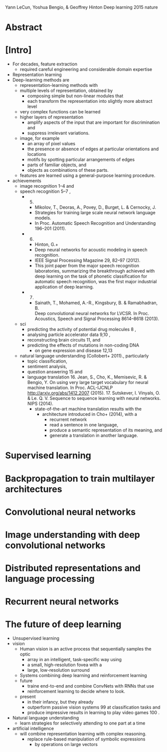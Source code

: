 Yann LeCun, Yoshua Bengio, & Geoffrey Hinton
Deep learning
2015 nature

# Abstract

# [Intro]

* For decades, feature extraction
  * required careful engineering and considerable domain expertise 
* Representation learning
* Deep-learning methods are 
  * representation-learning methods with 
  * multiple levels of representation, obtained by 
    * composing simple but non-linear modules that
    * each transform the representation into slightly more abstract level
  * very complex functions can be learned
  * higher layers of representation 
    * amplify aspects of the input that are important for discrimination and
    * suppress irrelevant variations. 
  * image, for example
    * an array of pixel values
    * the presence or absence of edges at particular orientations and locations 
    * motifs by spotting particular arrangements of edges
    * parts of familiar objects, and
    * objects as combinations of these parts.
  * features are learned using a general-purpose learning procedure.
* achievements
  * image recognition 1–4 and 
  * speech recognition 5–7 , 
    * 5.   
      * Mikolov, T., Deoras, A., Povey, D., Burget, L. & Cernocky, J.
      * Strategies for training large scale neural network language models. 
      * In Proc. Automatic Speech Recognition and Understanding 196–201 (2011).
    * 6.   
      * Hinton, G.+ 
      * Deep neural networks for acoustic modeling in speech recognition. 
      * IEEE Signal Processing Magazine 29, 82–97 (2012).  
      * This joint paper from the major speech recognition laboratories,
        summarizing the breakthrough achieved with deep learning on the task
        of phonetic classification for automatic speech recognition, was the
        first major industrial application of deep learning.  
    * 7.   
      * Sainath, T., Mohamed, A.-R., Kingsbury, B. & Ramabhadran, B.  
        Deep convolutional neural networks for LVCSR. 
        In Proc. Acoustics, Speech and Signal Processing 8614–8618 (2013).
  * sci
    * predicting the activity of potential drug molecules 8 , 
    * analysing particle accelerator data 9,10 , 
    * reconstructing brain circuits 11, and 
    * predicting the effects of mutations in non-coding DNA 
      * on gene expression and disease 12,13
  * natural language understanding (Collobert+ 2011)., particularly 
    * topic classification,
    * sentiment analysis, 
    * question answering 15 and 
    * language translation
      16.  Jean, S., Cho, K., Memisevic, R. & Bengio, Y. 
        On using very large target vocabulary for neural machine translation. 
        In Proc. ACL-IJCNLP http://arxiv.org/abs/1412.2007 (2015).
      17.  Sutskever, I. Vinyals, O. & Le. Q. V. 
        Sequence to sequence learning with neural networks. 
        NIPS (2014).  
      * state-of-the-art machine translation results with the 
        * architecture introduced in Cho+ (2014), with a 
          * recurrent network
          * read a sentence in one language, 
          * produce a semantic representation of its meaning, and 
          * generate a translation in another language.

# Supervised learning

# Backpropagation to train multilayer architectures

# Convolutional neural networks

# Image understanding with deep convolutional networks

# Distributed representations and language processing

# Recurrent neural networks

# The future of deep learning

* Unsupervised learning
* vision
  * Human vision is an active process that sequentially samples the optic
    * array in an intelligent, task-specific way using 
    * a small, high-resolution fovea with a 
    * large, low-resolution surround
  * Systems combining deep learning and reinforcement learning
  * future
    * traine end-to-end and combine ConvNets with RNNs that use
    * reinforcement learning to decide where to look.
  * present
    * in their infancy, but they already
    * outperform passive vision systems 99 at classification tasks and
    * produce impressive results in learning to play  video games 100 .
* Natural language understanding 
  * learn strategies for selectively attending to one part at a time
* artificial intelligence 
  * will combine representation learning with complex reasoning.
    * replace rule-based manipulation of symbolic expressions 
      * by operations on large vectors
